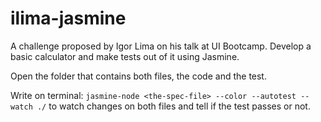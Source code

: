 ilima-jasmine
=============

A challenge proposed by Igor Lima on his talk at UI Bootcamp. Develop a basic calculator and make tests out of it using Jasmine.

Open the folder that contains both files, the code and the test.

Write on terminal: `jasmine-node <the-spec-file> --color --autotest --watch ./` to watch changes on both files and tell if the test passes or not.
